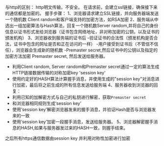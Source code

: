 与http的区别：
  http明文传输，不安全。
  在请求前，会建立ssl链接，确保接下来的通信都是加密的。
握手步骤：
1、浏览器请求建立SSL链接，并向服务器端发送一个随机数 Client random和客户端支持的加密方法，如RSA加密
2、服务端从中选出一组加密算法与Hash算法，回复一个随机数Server random,并将自己的身份信息以证书形式发给浏览器（证书包含网络地址，非对称加密的公钥，以及证书的颁发机构）
3、浏览器收到服务端的证书后
  -验证证书的合法性（颁发机构是否合法，证书中包含的网址是否和正在访问的一样）
  -用户接受到证书后（不管信不信任），浏览器会生成新的随机数 -Premaster secret,然后证书中的公钥以及指定的加密方法加密 Premaster secret, 然后发送给服务器。
- 利用Client random, Server random和Premaster secret通过一定的算法生成HTTP链接数据传输的对称加密key 'session key'
- 使用约定好的HASH算法计算握手消息，并使用生成的"session key"对消息进行加密，最后将之前生成的所有信息发送给服务端
4、服务器收到浏览器的回复：
- 利用已知的加解密方式与自己的私钥进行解密，获取`Premaster secret`
- 和浏览器相同规则生成‘session key’
- 使用‘session key’解密浏览器发来的握手消息，并验证Hash是否与浏览器发来的一致
- 使用‘session key’加密一段握手消息，发送给服务器。
5、浏览器解密握手消息的HASH,如果与服务器发过来的HASH一致，则握手结束。

之后所有https通信数据由session key 并利用对称性加密进行加密